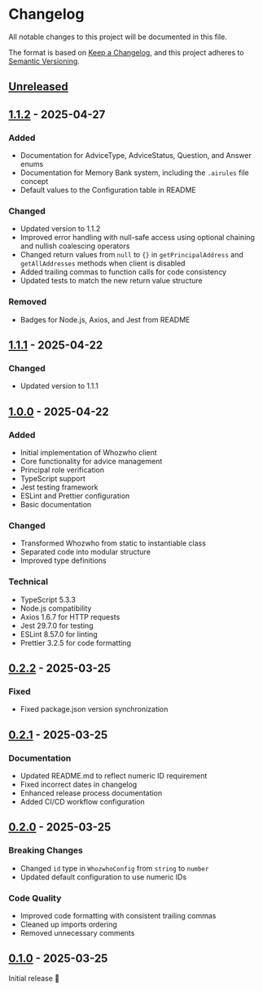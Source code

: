 # Changelog

All notable changes to this project will be documented in this file.

The format is based on [Keep a Changelog](https://keepachangelog.com/en/1.0.0/),
and this project adheres to [Semantic Versioning](https://semver.org/spec/v2.0.0.html).

## [Unreleased]

## [1.1.2] - 2025-04-27

### Added

- Documentation for AdviceType, AdviceStatus, Question, and Answer enums
- Documentation for Memory Bank system, including the `.airules` file concept
- Default values to the Configuration table in README

### Changed

- Updated version to 1.1.2
- Improved error handling with null-safe access using optional chaining and nullish coalescing operators
- Changed return values from `null` to `{}` in `getPrincipalAddress` and `getAllAddresses` methods when client is
  disabled
- Added trailing commas to function calls for code consistency
- Updated tests to match the new return value structure

### Removed

- Badges for Node.js, Axios, and Jest from README

## [1.1.1] - 2025-04-22

### Changed

- Updated version to 1.1.1

## [1.0.0] - 2025-04-22

### Added

- Initial implementation of Whozwho client
- Core functionality for advice management
- Principal role verification
- TypeScript support
- Jest testing framework
- ESLint and Prettier configuration
- Basic documentation

### Changed

- Transformed Whozwho from static to instantiable class
- Separated code into modular structure
- Improved type definitions

### Technical

- TypeScript 5.3.3
- Node.js compatibility
- Axios 1.6.7 for HTTP requests
- Jest 29.7.0 for testing
- ESLint 8.57.0 for linting
- Prettier 3.2.5 for code formatting

## [0.2.2] - 2025-03-25

### Fixed

- Fixed package.json version synchronization

## [0.2.1] - 2025-03-25

### Documentation

- Updated README.md to reflect numeric ID requirement
- Fixed incorrect dates in changelog
- Enhanced release process documentation
- Added CI/CD workflow configuration

## [0.2.0] - 2025-03-25

### Breaking Changes

- Changed `id` type in `WhozwhoConfig` from `string` to `number`
- Updated default configuration to use numeric IDs

### Code Quality

- Improved code formatting with consistent trailing commas
- Cleaned up imports ordering
- Removed unnecessary comments

## [0.1.0] - 2025-03-25

Initial release 🎉

[Unreleased]: https://github.com/mlefree/whozwho-client/compare/v1.1.2...HEAD

[1.1.2]: https://github.com/mlefree/whozwho-client/compare/v1.1.1...v1.1.2

[1.1.1]: https://github.com/mlefree/whozwho-client/compare/v1.0.0...v1.1.1

[1.0.0]: https://github.com/mlefree/whozwho-client/compare/v0.2.2...v1.0.0

[0.2.2]: https://github.com/mlefree/whozwho-client/compare/v0.2.1...v0.2.2

[0.2.1]: https://github.com/mlefree/whozwho-client/compare/v0.2.0...v0.2.1

[0.2.0]: https://github.com/mlefree/whozwho-client/compare/v0.1.0...v0.2.0

[0.1.0]: https://github.com/mlefree/whozwho-client/releases/tag/v0.1.0
